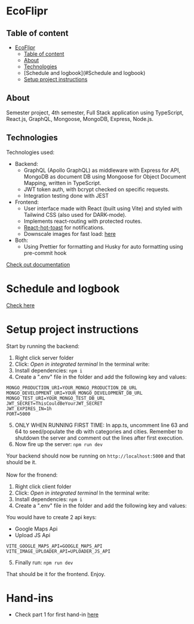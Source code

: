 # EcoFlipr

## Table of content

- [EcoFlipr](#EcoFlipr)
  - [Table of content](#table-of-content)
  - [About](#about)
  - [Technologies](#Technologies)
  - [Schedule and logbook](#Schedule and logbook)
  - [Setup project instructions](#setup-project-instructions)

## About

Semester project, 4th semester, Full Stack application using TypeScript, React.js, GraphQL, Mongoose, MongoDB, Express, Node.js.
<br>

## Technologies

Technologies used:

- Backend:
  - GraphQL (Apollo GraphQL) as middleware with Express for API, MongoDB as document DB using Mongoose for Object Document Mapping, written in TypeScript.
  - JWT token auth, with bcrypt checked on specific requests.
  - Integration testing done with JEST
- Frontend:
  - User interface made with React (built using Vite) and styled with Tailwind CSS (also used for DARK-mode).
  - Implements react-routing with protected routes.
  - [React-hot-toast](https://react-hot-toast.com/) for notifications.
  - Downscale images for fast load: [here](https://www.iloveimg.com/resize-image#resize-options,percentage)
- Both:
  - Using Prettier for formatting and Husky for auto formatting using pre-commit hook

[Check out documentation](https://docs.google.com/document/d/10sMMaLOVtc_BvnQ9Vex5iBIQ9JwFXJkzIGE3BPa0lm0/edit#heading=h.3s0pjx1iz31z)

# Schedule and logbook

[Check here](https://docs.google.com/document/d/1K37tl6oRl87TXao0XZYDJWe2MWxayhGbHhlyad1OgWg/edit?usp=sharing)

# Setup project instructions

Start by running the backend:

1. Right click server folder
2. Click: _Open in integrated terminal_
   In the terminal write:
3. Install dependencies: `npm i`
4. Create a ".env" file in the folder and add the following key and values:

```
MONGO_PRODUCTION_URI=YOUR_MONGO_PRODUCTION_DB_URL
MONGO_DEVELOPMENT_URI=YOUR_MONGO_DEVELOPMENT_DB_URL
MONGO_TEST_URI=YOUR_MONGO_TEST_DB_URL
JWT_SECRET=ThisCouldBeYourJWT_SECRET
JWT_EXPIRES_IN=1h
PORT=5000
```

5. ONLY WHEN RUNNING FIRST TIME: In app.ts, uncomment line 63 and 64 to seed/populate the db with categories and cities. Remember to shutdown the server and comment out the lines after first execution.
6. Now fire up the server: `npm run dev`

Your backend should now be running on `http://localhost:5000` and that should be it. <br> <br>
Now for the fronend:

1. Right click client folder
2. Click: _Open in integrated terminal_
   In the terminal write:
3. Install dependencies: `npm i`
4. Create a ".env" file in the folder and add the following key and values:

You would have to create 2 api keys:
- Google Maps Api
- Upload JS Api

```
VITE_GOOGLE_MAPS_API=GOOGLE_MAPS_API
VITE_IMAGE_UPLOADER_API=UPLOADER_JS_API
```

5. Finally run: `npm run dev`

That should be it for the frontend. Enjoy.

# Hand-ins

- Check part 1 for first hand-in [here](PART1.MD)
